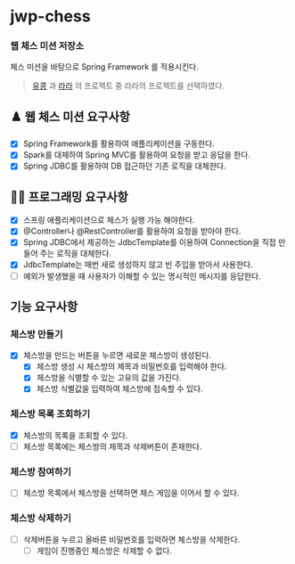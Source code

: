 # jwp-chess
### 웹 체스 미션 저장소
체스 미션을 바탕으로 Spring Framework 를 적용시킨다.
> [유콩](https://github.com/kyukong/java-chess/tree/step2) 과 [라라](https://github.com/sure-why-not/java-chess/tree/step2) 의 프로젝트 중 라라의 프로젝트를 선택하였다.

## ♟️ 웹 체스 미션 요구사항
- [X] Spring Framework를 활용하여 애플리케이션을 구동한다.
- [X] Spark를 대체하여 Spring MVC를 활용하여 요청을 받고 응답을 한다.
- [X] Spring JDBC를 활용하여 DB 접근하던 기존 로직을 대체한다.

## 👩‍💻 프로그래밍 요구사항
- [X] 스프링 애플리케이션으로 체스가 실행 가능 해야한다.
- [X] @Controller나 @RestController를 활용하여 요청을 받아야 한다.
- [X] Spring JDBC에서 제공하는 JdbcTemplate를 이용하여 Connection을 직접 만들어 주는 로직을 대체한다.
- [X] JdbcTemplate는 매번 새로 생성하지 않고 빈 주입을 받아서 사용한다.
- [ ] 예외가 발생했을 때 사용자가 이해할 수 있는 명시적인 메시지를 응답한다.

## 기능 요구사항
### 체스방 만들기
- [X] 체스방을 만드는 버튼을 누르면 새로운 체스방이 생성된다.
  - [X] 체스방 생성 시 체스방의 제목과 비밀번호를 입력해야 한다.
  - [X] 체스방을 식별할 수 있는 고유의 값을 가진다.
  - [X] 체스방 식별값을 입력하여 체스방에 접속할 수 있다.

### 체스방 목록 조회하기
- [X] 체스방의 목록을 조회할 수 있다.
- [ ] 체스방 목록에는 체스방의 제목과 삭제버튼이 존재한다.

### 체스방 참여하기
- [ ] 체스방 목록에서 체스방을 선택하면 체스 게임을 이어서 할 수 있다.

### 체스방 삭제하기
- [ ] 삭제버튼을 누르고 올바른 비밀번호를 입력하면 체스방을 삭제한다.
  - [ ] 게임이 진행중인 체스방은 삭제할 수 없다.
